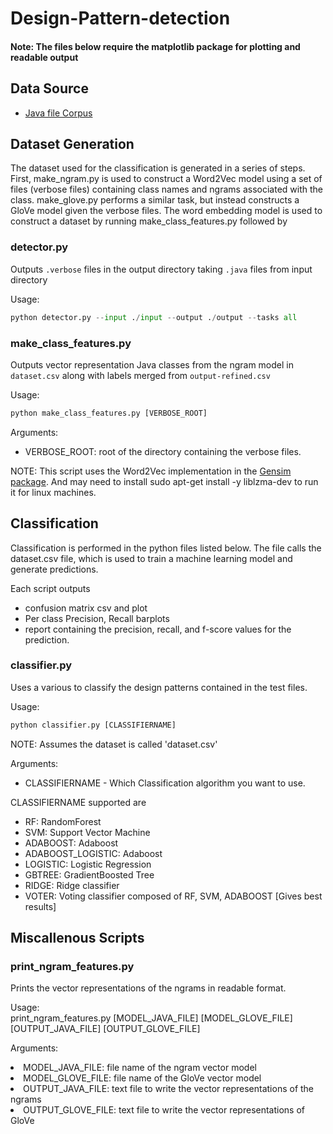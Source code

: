 # Design-Pattern-detection

#### Note: The files below require the matplotlib package for plotting and readable output

## Data Source
- [Java file Corpus](http://groups.inf.ed.ac.uk/cup/javaGithub/)


## Dataset Generation
The dataset used for the classification is generated in a series of steps. First, make_ngram.py is used to construct a Word2Vec model using a set of files (verbose files) containing class names and ngrams associated with the class. make_glove.py performs a similar task, but instead constructs a GloVe model given the verbose files. The word embedding model is used to construct a dataset by running make_class_features.py followed by 

### detector.py

Outputs `.verbose` files in the output directory taking `.java` files from input directory

Usage:
```python
python detector.py --input ./input --output ./output --tasks all
``` 

### make_class_features.py

Outputs vector representation Java classes from the ngram model in `dataset.csv` along with labels merged from `output-refined.csv`

Usage:  
```python
python make_class_features.py [VERBOSE_ROOT]
```

Arguments:  
- VERBOSE_ROOT: root of the directory containing the verbose files. 

NOTE: This script uses the Word2Vec implementation in the [Gensim package](https://github.com/RaRe-Technologies/gensim "Gensim Github Repo"). 
And may need to install sudo apt-get install -y liblzma-dev to run it for linux machines.


## Classification
Classification is performed in the python files listed below. The file calls the dataset.csv file, which is used to train a machine learning model and generate predictions. 

Each script outputs 
- confusion matrix csv and plot
- Per class Precision, Recall barplots
- report containing the precision, recall, and f-score values for the prediction.


### classifier.py
Uses a various to classify the design patterns contained in the test files.  

Usage:
```python
python classifier.py [CLASSIFIERNAME]
```  

NOTE: Assumes the dataset is called 'dataset.csv'  

Arguments: 

- CLASSIFIERNAME - Which Classification algorithm you want to use.

CLASSIFIERNAME supported are
- RF: RandomForest
- SVM: Support Vector Machine
- ADABOOST: Adaboost
- ADABOOST_LOGISTIC: Adaboost
- LOGISTIC: Logistic Regression
- GBTREE: GradientBoosted Tree
- RIDGE: Ridge classifier
- VOTER: Voting classifier composed of RF, SVM, ADABOOST [Gives best results]


## Miscallenous Scripts

### print_ngram_features.py

Prints the vector representations of the ngrams in readable format.

Usage:  
print_ngram_features.py [MODEL_JAVA_FILE] [MODEL_GLOVE_FILE] [OUTPUT_JAVA_FILE] [OUTPUT_GLOVE_FILE]

Arguments:  
<li>MODEL_JAVA_FILE: file name of the ngram vector model  
<li>MODEL_GLOVE_FILE: file name of the GloVe vector model  
<li>OUTPUT_JAVA_FILE: text file to write the vector representations of the ngrams  
<li>OUTPUT_GLOVE_FILE: text file to write the vector representations of GloVe


